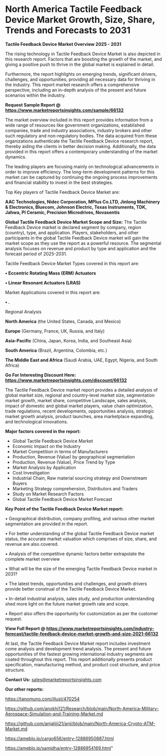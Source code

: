 # North America Tactile Feedback Device Market Growth, Size, Share, Trends and Forecasts to 2031

<Strong> Tactile Feedback Device Market Overview 2025 - 2031</strong>

The rising technology in Tactile Feedback Device Market is also depicted in this research report. Factors that are boosting the growth of the market, and giving a positive push to thrive in the global market is explained in detail.

Furthermore, the report highlights on emerging trends, significant drivers, challenges, and opportunities, providing all necessary data for thriving in the industry. This report market research offers a comprehensive perspective, including an in-depth analysis of the present and future scenarios within the industry.

<strong>Request Sample Report @ <a href=https://www.marketreportsinsights.com/sample/66132>https://www.marketreportsinsights.com/sample/66132</a></strong>

The market overview included in this report provides information from a wide range of resources like government organizations, established companies, trade and industry associations, industry brokers and other such regulatory and non-regulatory bodies. The data acquired from these organizations authenticate the Tactile Feedback Device research report, thereby aiding the clients in better decision making. Additionally, the data provided in this report offers a contemporary understanding of the market dynamics.

The leading players are focusing mainly on technological advancements in order to improve efficiency. The long-term development patterns for this market can be captured by continuing the ongoing process improvements and financial stability to invest in the best strategies.

Top Key players of Tactile Feedback Device Market are:

<strong>AAC Technologies, Nidec Corporation, MPlus Co.LTD, Jinlong Machinery & Electronics, Bluecom, Johnson Electric, Texas Instruments, TDK, Jahwa, PI Ceramic, Precision Microdrives, Novasentis</strong>

<strong><b>Global Tactile Feedback Device Market Scope and Size:</b></strong>
The Tactile Feedback Device market is declared segment by company, region (country), type, and application. Players, stakeholders, and other participants in the global Tactile Feedback Device market will gain the market scope as they use the report as a powerful resource. The segmental analysis focuses on revenue and product by type and application and the forecast period of 2025-2031.

Tactile Feedback Device Market Types covered in this report are:

<strong>• Eccentric Rotating Mass (ERM) Actuators

• Linear Resonant Actuators (LRAS)</strong>

Market Applications covered in this report are:

<strong>• .</strong> 

Regional Analysis

<strong>North America</strong> (the United States, Canada, and Mexico)

<strong>Europe</strong> (Germany, France, UK, Russia, and Italy)

<strong>Asia-Pacific</strong> (China, Japan, Korea, India, and Southeast Asia)

<strong>South America</strong> (Brazil, Argentina, Colombia, etc.)

<strong>The Middle East and Africa</strong> (Saudi Arabia, UAE, Egypt, Nigeria, and South Africa)

<strong>Go For Interesting Discount Here: <a href=https://www.marketreportsinsights.com/discount/66132>https://www.marketreportsinsights.com/discount/66132</a></strong>

The Tactile Feedback Device market report provides a detailed analysis of global market size, regional and country-level market size, segmentation market growth, market share, competitive Landscape, sales analysis, impact of domestic and global market players, value chain optimization, trade regulations, recent developments, opportunities analysis, strategic market growth analysis, product launches, area marketplace expanding, and technological innovations.

<strong><b>Major factors covered in the report:</b></strong>
<ul>
  <li>Global Tactile Feedback Device Market </li>
  <li>Economic Impact on the Industry</li>
  <li>Market Competition in terms of Manufacturers</li>
  <li>Production, Revenue (Value) by geographical segmentation</li>
  <li>Production, Revenue (Value), Price Trend by Type</li>
  <li>Market Analysis by Application</li>
  <li>Cost Investigation</li>
  <li>Industrial Chain, Raw material sourcing strategy and Downstream Buyers</li>
  <li>Marketing Strategy comprehension, Distributors and Traders</li>
  <li>Study on Market Research Factors</li>
  <li>Global Tactile Feedback Device Market Forecast</li>
</ul>

<strong><b>Key Point of the Tactile Feedback Device Market report:</b></strong>

• Geographical distribution, company profiling, and various other market segmentation are provided in the report.

• For better understanding of the global Tactile Feedback Device market status, the accurate market valuation which comprises of size, share, and revenue are also covered.

• Analysis of the competitive dynamic factors better extrapolate the complete market overview

• What will be the size of the emerging Tactile Feedback Device market in 2031?

• The latest trends, opportunities and challenges, and growth drivers provide better construal of the Tactile Feedback Device Market.

• In-detail industrial analysis, sales study, and production understanding shed more light on the future market growth rate and scope.

• Report also offers the opportunity for customization as per the customer request.

<strong><b>View Full Report @ <a href=https://www.marketreportsinsights.com/industry-forecast/tactile-feedback-device-market-growth-and-size-2021-66132>https://www.marketreportsinsights.com/industry-forecast/tactile-feedback-device-market-growth-and-size-2021-66132</a></b></strong>


At last, the Tactile Feedback Device Market report includes investment come analysis and development trend analysis. The present and future opportunities of the fastest growing international industry segments are coated throughout this report. This report additionally presents product specification, manufacturing method, and product cost structure, and price structure.

<strong>Contact Us:</strong>
sales@marketreportsinsights.com

<strong>Our other reports:</strong>

<a href=https://tanomuno.com/illust/470254>https://tanomuno.com/illust/470254</a>

<a href=https://github.com/anokhi121/Research/blob/main/North-America-Military-Aerospace-Simulation-and-Training-Market.md>https://github.com/anokhi121/Research/blob/main/North-America-Military-Aerospace-Simulation-and-Training-Market.md</a>

<a href=https://github.com/anjaliiii21/anjj/blob/main/North-America-Crypto-ATM-Market.md>https://github.com/anjaliiii21/anjj/blob/main/North-America-Crypto-ATM-Market.md</a>

<a href=https://ameblo.jp/cargo656/entry-12886950887.html>https://ameblo.jp/cargo656/entry-12886950887.html</a>

<a href=https://ameblo.jp/samidha/entry-12886954169.html>https://ameblo.jp/samidha/entry-12886954169.html</a>"
